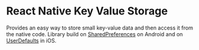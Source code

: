# React Native Key Value Storage

Provides an easy way to store small key-value data and then access it from the native code.
Library build on [SharedPreferences](https://developer.android.com/reference/android/content/SharedPreferences.html) on Android and on [UserDefaults](https://developer.apple.com/documentation/foundation/userdefaults) in iOS.


